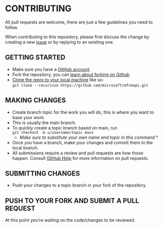 # CONTRIBUTING

All pull requests are welcome, there are just a few guidelines you need to follow.

When contributing to this repository, please first discuss the change by creating a new [issue](https://github.com/microsoft/mfcmapi/issues) or by replying to an existing one.

## GETTING STARTED

* Make sure you have a [GitHub account](https://github.com/signup/free).
* Fork the repository, you can [learn about forking on Github](https://help.github.com/articles/fork-a-repo)
* [Clone the repro to your local machine](https://help.github.com/articles/cloning-a-repository/) like so:  
```git clone --recursive https://github.com/microsoft/mfcmapi.git```

## MAKING CHANGES

* Create branch topic for the work you will do, this is where you want to base your work.
* This is usually the main branch.
* To quickly create a topic branch based on main, run  
```git checkout -b u/username/topic main```  
  * *Make sure to substitute your own name and topic in this command* *
* Once you have a branch, make your changes and commit them to the local branch.
* All submissions require a review and pull requests are how those happen. Consult
[GitHub Help](https://help.github.com/articles/about-pull-requests/) for more
information on pull requests.

## SUBMITTING CHANGES

* Push your changes to a topic branch in your fork of the repository.

## PUSH TO YOUR FORK AND SUBMIT A PULL REQUEST

At this point you're waiting on the code/changes to be reviewed.
